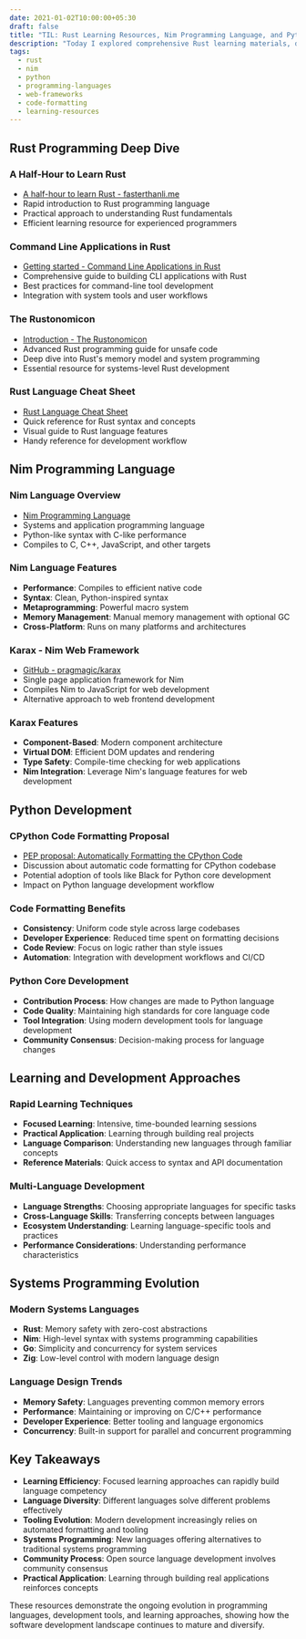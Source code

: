 ```yaml
---
date: 2021-01-02T10:00:00+05:30
draft: false
title: "TIL: Rust Learning Resources, Nim Programming Language, and Python Code Formatting"
description: "Today I explored comprehensive Rust learning materials, discovered the Nim programming language and its web framework Karax, and learned about Python code formatting proposals for CPython."
tags:
  - rust
  - nim
  - python
  - programming-languages
  - web-frameworks
  - code-formatting
  - learning-resources
---
```


## Rust Programming Deep Dive

### A Half-Hour to Learn Rust
- [A half-hour to learn Rust - fasterthanli.me](https://fasterthanli.me/articles/a-half-hour-to-learn-rust)
- Rapid introduction to Rust programming language
- Practical approach to understanding Rust fundamentals
- Efficient learning resource for experienced programmers

### Command Line Applications in Rust
- [Getting started - Command Line Applications in Rust](https://rust-cli.github.io/book/index.html)
- Comprehensive guide to building CLI applications with Rust
- Best practices for command-line tool development
- Integration with system tools and user workflows

### The Rustonomicon
- [Introduction - The Rustonomicon](https://doc.rust-lang.org/nomicon/)
- Advanced Rust programming guide for unsafe code
- Deep dive into Rust's memory model and system programming
- Essential resource for systems-level Rust development

### Rust Language Cheat Sheet
- [Rust Language Cheat Sheet](https://cheats.rs/)
- Quick reference for Rust syntax and concepts
- Visual guide to Rust language features
- Handy reference for development workflow

## Nim Programming Language

### Nim Language Overview
- [Nim Programming Language](https://nim-lang.org/)
- Systems and application programming language
- Python-like syntax with C-like performance
- Compiles to C, C++, JavaScript, and other targets

### Nim Language Features
- **Performance**: Compiles to efficient native code
- **Syntax**: Clean, Python-inspired syntax
- **Metaprogramming**: Powerful macro system
- **Memory Management**: Manual memory management with optional GC
- **Cross-Platform**: Runs on many platforms and architectures

### Karax - Nim Web Framework
- [GitHub - pragmagic/karax](https://github.com/pragmagic/karax)
- Single page application framework for Nim
- Compiles Nim to JavaScript for web development
- Alternative approach to web frontend development

### Karax Features
- **Component-Based**: Modern component architecture
- **Virtual DOM**: Efficient DOM updates and rendering
- **Type Safety**: Compile-time checking for web applications
- **Nim Integration**: Leverage Nim's language features for web development

## Python Development

### CPython Code Formatting Proposal
- [PEP proposal: Automatically Formatting the CPython Code](https://discuss.python.org/t/pep-proposal-automatically-formatting-the-cpython-code/5603?page=3)
- Discussion about automatic code formatting for CPython codebase
- Potential adoption of tools like Black for Python core development
- Impact on Python language development workflow

### Code Formatting Benefits
- **Consistency**: Uniform code style across large codebases
- **Developer Experience**: Reduced time spent on formatting decisions
- **Code Review**: Focus on logic rather than style issues
- **Automation**: Integration with development workflows and CI/CD

### Python Core Development
- **Contribution Process**: How changes are made to Python language
- **Code Quality**: Maintaining high standards for core language code
- **Tool Integration**: Using modern development tools for language development
- **Community Consensus**: Decision-making process for language changes

## Learning and Development Approaches

### Rapid Learning Techniques
- **Focused Learning**: Intensive, time-bounded learning sessions
- **Practical Application**: Learning through building real projects
- **Language Comparison**: Understanding new languages through familiar concepts
- **Reference Materials**: Quick access to syntax and API documentation

### Multi-Language Development
- **Language Strengths**: Choosing appropriate languages for specific tasks
- **Cross-Language Skills**: Transferring concepts between languages
- **Ecosystem Understanding**: Learning language-specific tools and practices
- **Performance Considerations**: Understanding performance characteristics

## Systems Programming Evolution

### Modern Systems Languages
- **Rust**: Memory safety with zero-cost abstractions
- **Nim**: High-level syntax with systems programming capabilities
- **Go**: Simplicity and concurrency for system services
- **Zig**: Low-level control with modern language design

### Language Design Trends
- **Memory Safety**: Languages preventing common memory errors
- **Performance**: Maintaining or improving on C/C++ performance
- **Developer Experience**: Better tooling and language ergonomics
- **Concurrency**: Built-in support for parallel and concurrent programming

## Key Takeaways

- **Learning Efficiency**: Focused learning approaches can rapidly build language competency
- **Language Diversity**: Different languages solve different problems effectively
- **Tooling Evolution**: Modern development increasingly relies on automated formatting and tooling
- **Systems Programming**: New languages offering alternatives to traditional systems programming
- **Community Process**: Open source language development involves community consensus
- **Practical Application**: Learning through building real applications reinforces concepts

These resources demonstrate the ongoing evolution in programming languages, development tools, and learning approaches, showing how the software development landscape continues to mature and diversify.